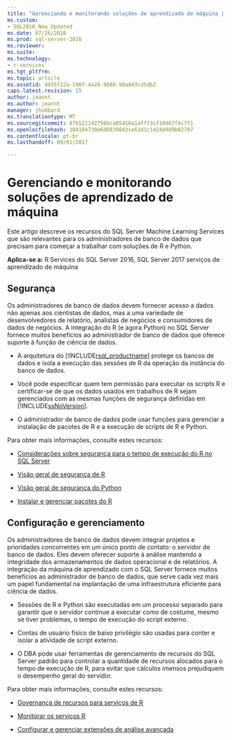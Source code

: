```yaml
---
title: "Gerenciando e monitorando soluções de aprendizado de máquina | Microsoft Docs"
ms.custom:
- SQL2016_New_Updated
ms.date: 07/26/2016
ms.prod: sql-server-2016
ms.reviewer: 
ms.suite: 
ms.technology:
- r-services
ms.tgt_pltfrm: 
ms.topic: article
ms.assetid: d455f22a-190f-4a28-9088-98a843cd5db2
caps.latest.revision: 15
author: jeannt
ms.author: jeannt
manager: jhubbard
ms.translationtype: MT
ms.sourcegitcommit: 876522142756bca05416a1afff3cf10467f4c7f1
ms.openlocfilehash: 388104730e6d8839843ce61d1c142449d9b02707
ms.contentlocale: pt-br
ms.lasthandoff: 09/01/2017

---
```

# <a name="managing-and-monitoring-machine-learning-solutions"></a>Gerenciando e monitorando soluções de aprendizado de máquina

Este artigo descreve os recursos do SQL Server Machine Learning Services que são relevantes para os administradores de banco de dados que precisam para começar a trabalhar com soluções de R e Python.

**Aplica-se a:** R Services do SQL Server 2016, SQL Server 2017 serviços de aprendizado de máquina

## <a name="security"></a>Segurança

Os administradores de banco de dados devem fornecer acesso a dados não apenas aos cientistas de dados, mas a uma variedade de desenvolvedores de relatório, analistas de negócios e consumidores de dados de negócios. A integração do R (e agora Python) no SQL Server fornece muitos benefícios ao administrador de banco de dados que oferece suporte à função de ciência de dados.

+ A arquitetura do [!INCLUDE[rsql_productname](../../includes/rsql-productname-md.md)] protege os bancos de dados e isola a execução das sessões de R da operação da instância do banco de dados.

+ Você pode especificar quem tem permissão para executar os scripts R e certificar-se de que os dados usados em trabalhos de R sejam gerenciados com as mesmas funções de segurança definidas em [!INCLUDE[ssNoVersion](../../includes/ssnoversion-md.md)].

+ O administrador de banco de dados pode usar funções para gerenciar a instalação de pacotes de R e a execução de scripts de R e Python.

Para obter mais informações, consulte estes recursos:

+ [Considerações sobre segurança para o tempo de execução do R no SQL Server](../../advanced-analytics/r/security-considerations-for-the-r-runtime-in-sql-server.md)

+ [Visão geral de segurança de R](../r/security-overview-sql-server-r.md)

+ [Visão geral de segurança do Python](../python/security-overview-sql-server-python-services.md)

+ [Instalar e gerenciar pacotes do R](../../advanced-analytics/r-services/installing-and-managing-r-packages.md)

## <a name="configuration-and-management"></a>Configuração e gerenciamento

Os administradores de banco de dados devem integrar projetos e prioridades concorrentes em um único ponto de contato: o servidor de banco de dados. Eles devem oferecer suporte à análise mantendo a integridade dos armazenamentos de dados operacional e de relatórios. A integração da máquina de aprendizado com o SQL Server fornece muitos benefícios ao administrador de banco de dados, que serve cada vez mais um papel fundamental na implantação de uma infraestrutura eficiente para ciência de dados.

+ Sessões de R e Python são executadas em um processo separado para garantir que o servidor continue a executar como de costume, mesmo se tiver problemas, o tempo de execução do script externo.

+ Contas de usuário físico de baixo privilégio são usadas para conter e isolar a atividade de script externo.

+ O DBA pode usar ferramentas de gerenciamento de recursos do SQL Server padrão para controlar a quantidade de recursos alocados para o tempo de execução de R, para evitar que cálculos imensos prejudiquem o desempenho geral do servidor.

Para obter mais informações, consulte estes recursos:

+ [Governança de recursos para serviços de R](../r/resource-governance-for-r-services.md)

+ [Monitorar os serviços R](../r/monitoring-r-services.md)

+ [Configurar e gerenciar extensões de análise avançada](../r/configure-and-manage-advanced-analytics-extensions.md)

